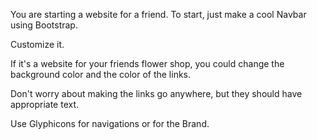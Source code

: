 You are starting a website for a friend. To start, just make a cool Navbar using Bootstrap.

Customize it.

If it's a website for your friends flower shop, you could change the background color and the color of the links.

Don't worry about making the links go anywhere, but they should have appropriate text.

Use Glyphicons for navigations or for the Brand.